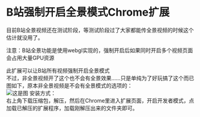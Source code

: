 # B站强制开启全景模式Chrome扩展

目前B站全景视频还在测试阶段，等测试阶段过了大家都能传全景视频的时候这个估计就没用了。  

注意：B站全景功能是使用webgl实现的，强制开启后如果同时开启多个视频页面会占用大量GPU资源  

此扩展可以让B站所有视频强制开启全景模式  
不过，非全景视频开了这个也不会有全景效果……只是单纯为了好玩搞了这个而已  
图如下，原本非全景视频是不会有全景模式的选项的：  
![这是图](https://user-images.githubusercontent.com/20377926/80796811-c142e080-8bd2-11ea-81ce-941f3007c42b.png)
安装方式：  
右上角下载压缩包，解压，然后在Chrome里进入扩展页面，开启开发者模式，点加载已解压的扩展程序，加载刚解压出来的文件夹即可。
